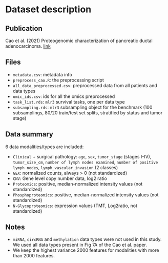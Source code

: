 # Dataset description

## Publication

Cao et al. (2021) Proteogenomic characterization of pancreatic ductal adenocarcinoma. [link](https://doi.org/10.1016/J.CELL.2021.08.023)

## Files

- `metadata.csv`: metadata info
- `preprocess_cao.R`: the preprocessing script
- `all_data_preprocessed.csv`: preprocessed data from all patients and data types
- `omic_ids.csv`: ids for all the omics preprocessed
- `task_list.rds`: `mlr3` survival tasks, one per data type
- `subsampling.rds`: `mlr3` subsampling object for the benchmark (100 subsamplings, 80/20 train/test set splits, stratified by status and tumor stage)

## Data summary

6 data modalities/types are included:

- `Clinical` + surgical pathology: `age`, `sex`, `tumor_stage` (stages I-IV), `tumor_size_cm`, `number of lymph nodes examined`, `number of positive lymph nodes`, `lymph_vascular_invasion` (2 classes)
- `GEX`: normalized counts, always > 0 (not standardized)
- `CNV`: Gene level copy number data, log2 ratio
- `Proteomics`: positive, median-normalized intensity values (not standardized)
- `Phosphoproteomics`: positive, median-normalized intensity values (not standardized)
- `N-Glycoproteomics`: expression values (TMT, Log2ratio, not standardized)

## Notes

- `miRNA`, `circRNA` and `methylation` data types were not used in this study.
We used all data types present in Fig 7A of the Cao et al. paper.
- We keep the highest variance 2000 features for modalities with more than 2000 features.

